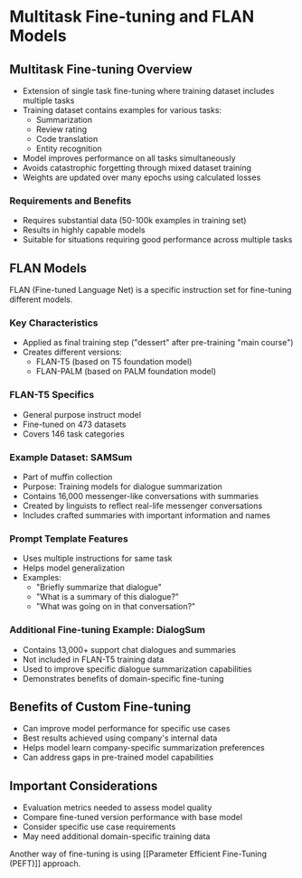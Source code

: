 # Multitask Fine-tuning and FLAN Models

## Multitask Fine-tuning Overview
- Extension of single task fine-tuning where training dataset includes multiple tasks
- Training dataset contains examples for various tasks:
  - Summarization
  - Review rating
  - Code translation
  - Entity recognition
- Model improves performance on all tasks simultaneously
- Avoids catastrophic forgetting through mixed dataset training
- Weights are updated over many epochs using calculated losses

### Requirements and Benefits
- Requires substantial data (50-100k examples in training set)
- Results in highly capable models
- Suitable for situations requiring good performance across multiple tasks

## FLAN Models
FLAN (Fine-tuned Language Net) is a specific instruction set for fine-tuning different models.

### Key Characteristics
- Applied as final training step ("dessert" after pre-training "main course")
- Creates different versions:
  - FLAN-T5 (based on T5 foundation model)
  - FLAN-PALM (based on PALM foundation model)

### FLAN-T5 Specifics
- General purpose instruct model
- Fine-tuned on 473 datasets
- Covers 146 task categories

### Example Dataset: SAMSum
- Part of muffin collection
- Purpose: Training models for dialogue summarization
- Contains 16,000 messenger-like conversations with summaries
- Created by linguists to reflect real-life messenger conversations
- Includes crafted summaries with important information and names

### Prompt Template Features
- Uses multiple instructions for same task
- Helps model generalization
- Examples:
  - "Briefly summarize that dialogue"
  - "What is a summary of this dialogue?"
  - "What was going on in that conversation?"

### Additional Fine-tuning Example: DialogSum
- Contains 13,000+ support chat dialogues and summaries
- Not included in FLAN-T5 training data
- Used to improve specific dialogue summarization capabilities
- Demonstrates benefits of domain-specific fine-tuning

## Benefits of Custom Fine-tuning
- Can improve model performance for specific use cases
- Best results achieved using company's internal data
- Helps model learn company-specific summarization preferences
- Can address gaps in pre-trained model capabilities

## Important Considerations
- Evaluation metrics needed to assess model quality
- Compare fine-tuned version performance with base model
- Consider specific use case requirements
- May need additional domain-specific training data

Another way of fine-tuning is using [[Parameter Efficient Fine-Tuning (PEFT)]] approach.

